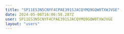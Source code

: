 ```yaml
---
title: "SP11ES3N5CNYF4CPAE391SJACQYMQ9GQW0TXWJVGE"
date: 2024-05-06T16:06:58.287Z
user: SP11ES3N5CNYF4CPAE391SJACQYMQ9GQW0TXWJVGE
layout: "users"
---
```

    